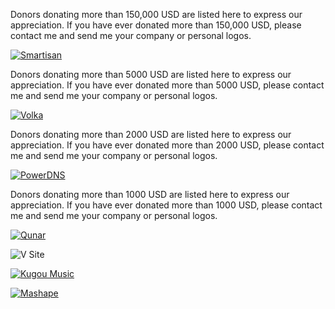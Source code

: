 <!---
    @title         Donors
    @creator       Yichun Zhang
    @created       2015-08-11 10:11 GMT
--->

Donors donating more than 150,000 USD are listed here to express
our appreciation. If you have ever donated more than 150,000 USD, please contact
me and send me your company or personal logos.

[![Smartisan](/images/logo-smartisan.png)](https://www.smartisan.com/)

Donors donating more than 5000 USD are listed here to express
our appreciation. If you have ever donated more than 5000 USD, please contact
me and send me your company or personal logos.

[![Volka](/images/logo-volka.png)](https://volka.social)

Donors donating more than 2000 USD are listed here to express
our appreciation. If you have ever donated more than 2000 USD, please contact
me and send me your company or personal logos.

[![PowerDNS](/images/pdns.png)](https://www.powerdns.com)

Donors donating more than 1000 USD are listed here to express
our appreciation. If you have ever donated more than 1000 USD, please contact
me and send me your company or personal logos.

[![Qunar](/images/qunar-logo.jpg)](https://www.qunar.com)

![V Site](/images/v-site2.png)

[![Kugou Music](/images/kugou-music.jpg)](http://www.kugou.com/)

[![Mashape](/images/mashape-logo.png)](https://www.mashape.com/)

